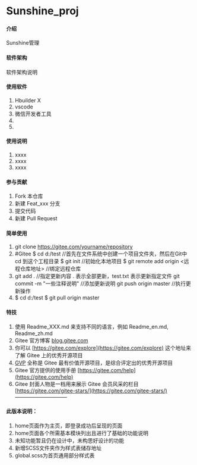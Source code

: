 # Sunshine_proj

#### 介绍
Sunshine管理

#### 软件架构
软件架构说明


#### 使用软件

1.  Hbuilder X
2.  vscode
3.  微信开发者工具
4.
5.

#### 使用说明

1.  xxxx
2.  xxxx
3.  xxxx

#### 参与贡献

1.  Fork 本仓库
2.  新建 Feat_xxx 分支
3.  提交代码
4.  新建 Pull Request

#### 简单使用

1.  git clone https://gitee.com/yourname/repository
2.  #Gitee
    $ cd d:/test //首先在文件系统中创建一个项目文件夹，然后在Git中 cd 到这个工程目录
    $ git init //初始化本地项目
    $ git remote add origin <远程仓库地址> //绑定远程仓库
3.  git add .    //指定更新内容    . 表示全部更新，test.txt 表示更新指定文件
    git commit -m "一些注释说明"     //添加更新说明
    git push origin master            //执行更新操作
4.  $ cd d:/test
    $ git pull origin master

#### 特技

1.  使用 Readme\_XXX.md 来支持不同的语言，例如 Readme\_en.md, Readme\_zh.md
2.  Gitee 官方博客 [blog.gitee.com](https://blog.gitee.com)
3.  你可以 [https://gitee.com/explore](https://gitee.com/explore) 这个地址来了解 Gitee 上的优秀开源项目
4.  [GVP](https://gitee.com/gvp) 全称是 Gitee 最有价值开源项目，是综合评定出的优秀开源项目
5.  Gitee 官方提供的使用手册 [https://gitee.com/help](https://gitee.com/help)
6.  Gitee 封面人物是一档用来展示 Gitee 会员风采的栏目 [https://gitee.com/gitee-stars/](https://gitee.com/gitee-stars/)
——————————
#### 此版本说明：
1. home页面作为主页，即登录成功后呈现的页面
2. home页面各个所需基本模块列出且进行了基础的功能说明
3. 未知功能暂且仍在设计中，未构思好设计的功能
4. 新增SCSS文件夹作为样式表储存地址
5. global.scss为首页通用部分样式表